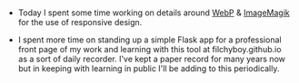 #

* Today I spent some time working on details around [WebP](https://developers.google.com/speed/webp/docs/using) & [ImageMagik](https://formulae.brew.sh/formula/imagemagick) for the use of responsive design.

* I spent more time on standing up a simple Flask app for a professional front page of my work and learning with this tool at filchyboy.github.io as a sort of daily recorder. I've kept a paper record for many years now but in keeping with learning in public I'll be adding to this periodically.
